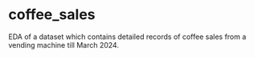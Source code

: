 # coffee_sales

EDA of a dataset which contains detailed records of coffee sales from a vending machine till March 2024.
